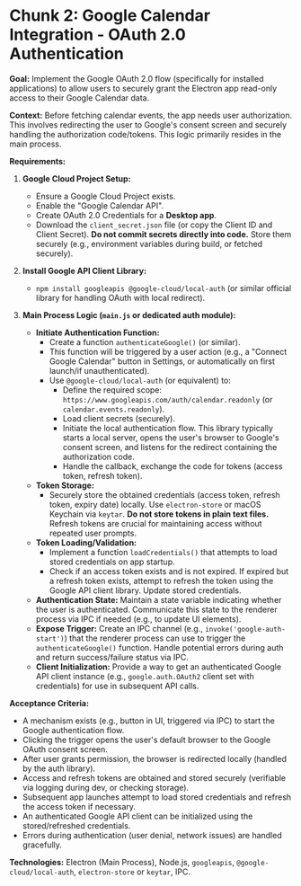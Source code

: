 # Chunk 2: Google Calendar Integration - OAuth 2.0 Authentication

**Goal:** Implement the Google OAuth 2.0 flow (specifically for installed applications) to allow users to securely grant the Electron app read-only access to their Google Calendar data.

**Context:** Before fetching calendar events, the app needs user authorization. This involves redirecting the user to Google's consent screen and securely handling the authorization code/tokens. This logic primarily resides in the main process.

**Requirements:**

1.  **Google Cloud Project Setup:**

    - Ensure a Google Cloud Project exists.
    - Enable the "Google Calendar API".
    - Create OAuth 2.0 Credentials for a **Desktop app**.
    - Download the `client_secret.json` file (or copy the Client ID and Client Secret). **Do not commit secrets directly into code.** Store them securely (e.g., environment variables during build, or fetched securely).

2.  **Install Google API Client Library:**

    - `npm install googleapis @google-cloud/local-auth` (or similar official library for handling OAuth with local redirect).

3.  **Main Process Logic (`main.js` or dedicated auth module):**
    - **Initiate Authentication Function:**
      - Create a function `authenticateGoogle()` (or similar).
      - This function will be triggered by a user action (e.g., a "Connect Google Calendar" button in Settings, or automatically on first launch/if unauthenticated).
      - Use `@google-cloud/local-auth` (or equivalent) to:
        - Define the required scope: `https://www.googleapis.com/auth/calendar.readonly` (or `calendar.events.readonly`).
        - Load client secrets (securely).
        - Initiate the local authentication flow. This library typically starts a local server, opens the user's browser to Google's consent screen, and listens for the redirect containing the authorization code.
        - Handle the callback, exchange the code for tokens (access token, refresh token).
    - **Token Storage:**
      - Securely store the obtained credentials (access token, refresh token, expiry date) locally. Use `electron-store` or macOS Keychain via `keytar`. **Do not store tokens in plain text files.** Refresh tokens are crucial for maintaining access without repeated user prompts.
    - **Token Loading/Validation:**
      - Implement a function `loadCredentials()` that attempts to load stored credentials on app startup.
      - Check if an access token exists and is not expired. If expired but a refresh token exists, attempt to refresh the token using the Google API client library. Update stored credentials.
    - **Authentication State:** Maintain a state variable indicating whether the user is authenticated. Communicate this state to the renderer process via IPC if needed (e.g., to update UI elements).
    - **Expose Trigger:** Create an IPC channel (e.g., `invoke('google-auth-start')`) that the renderer process can use to trigger the `authenticateGoogle()` function. Handle potential errors during auth and return success/failure status via IPC.
    - **Client Initialization:** Provide a way to get an authenticated Google API client instance (e.g., `google.auth.OAuth2` client set with credentials) for use in subsequent API calls.

**Acceptance Criteria:**

- A mechanism exists (e.g., button in UI, triggered via IPC) to start the Google authentication flow.
- Clicking the trigger opens the user's default browser to the Google OAuth consent screen.
- After user grants permission, the browser is redirected locally (handled by the auth library).
- Access and refresh tokens are obtained and stored securely (verifiable via logging during dev, or checking storage).
- Subsequent app launches attempt to load stored credentials and refresh the access token if necessary.
- An authenticated Google API client can be initialized using the stored/refreshed credentials.
- Errors during authentication (user denial, network issues) are handled gracefully.

**Technologies:** Electron (Main Process), Node.js, `googleapis`, `@google-cloud/local-auth`, `electron-store` or `keytar`, IPC.
